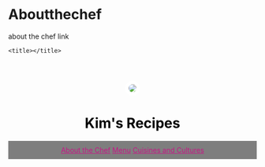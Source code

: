 # Aboutthechef
about the chef link
<!DOCTYPE html>
<html>
<head>
	<link href="/normalize.css" rel="stylesheet">
	<style>
	header {
		text-align: center;
		background: url("https://i.imgur.com/KodnSDG.jpg");
		background-size:cover;
		color:black;
	}
	a{
		color:MediumVioletRed;
	}
	h1{
		font size: 70px;
	}
	img {
		margin: 40px 0px 0px 0px;
		border: 7px solid white;
		border-radius: 20px;
	}
	ul{
		padding: 10px;
		background:rgba(0,0,0,0.5);
	}
	li{
		display:inline;
	}
    </style>

	<title></title>
</head>
<body>
<header>
	<img src="https://i.imgur.com/hk2AaBab.jpg">
	<h1>Kim's Recipes</h1>
	<ul>
		<li><a href="#">About the Chef</a></li>
		<li><a href="#">Menu</a></li>
		<li><a href="#">Cuisines and Cultures</a></li>
	</ul>
</header>
</body>
</html>
